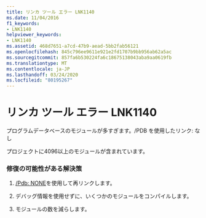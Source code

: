 ```yaml
---
title: リンカ ツール エラー LNK1140
ms.date: 11/04/2016
f1_keywords:
- LNK1140
helpviewer_keywords:
- LNK1140
ms.assetid: 468d7651-a7cd-47b9-aead-5bb2fab56121
ms.openlocfilehash: 845c796ee9611e921e2fd1707b9bb956ab62a5ac
ms.sourcegitcommit: 857fa6b530224fa6c18675138043aba9aa0619fb
ms.translationtype: MT
ms.contentlocale: ja-JP
ms.lasthandoff: 03/24/2020
ms.locfileid: "80195267"
---
```

# <a name="linker-tools-error-lnk1140"></a>リンカ ツール エラー LNK1140

プログラムデータベースのモジュールが多すぎます。/PDB を使用したリンク: なし

プロジェクトに4096以上のモジュールが含まれています。

### <a name="to-fix-by-using-the-following-possible-solutions"></a>修復の可能性がある解決策

1. [/Pdb: NONE](../../build/reference/pdb-use-program-database.md)を使用して再リンクします。

1. デバッグ情報を使用せずに、いくつかのモジュールをコンパイルします。

1. モジュールの数を減らします。

